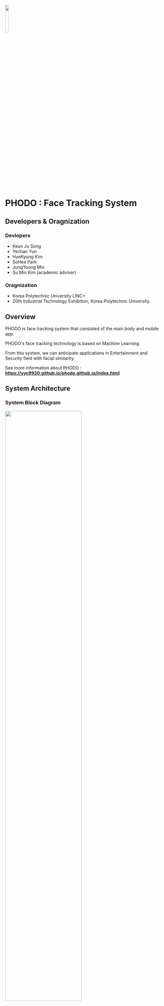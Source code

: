 <img src="https://user-images.githubusercontent.com/48046183/103460806-afff3480-4d5c-11eb-88e3-e6636b4c3b1e.PNG" width="15%">

# **PHODO : Face Tracking System**

## **Developers & Oragnization**
### **Devlopers**
* Keun Ju Song
* Yechan Yun
* HyeKyung Kim
* SoHee Park
* JungYoong Min
* Su Min Kim (academic adviser)
### **Oragnization**
* Korea Polytechnic University LINC+
* 20th Industrial Technology Exhibition, Korea Polytechnic University.

## **Overview**
PHODO is face tracking system that consisted of the main body and mobile app.

PHODO's face tracking technology is based on Machine Learning.

From this system, we can anticipate applications in Entertainment and Security field with facial similarity.

See more information about PHODO : **https://yyc9920.github.io/phodo.github.io/index.html**

## **System Architecture**

### **System Block Diagram**
<img src="https://user-images.githubusercontent.com/48046183/103452023-6982e900-4d0e-11eb-9d64-eec16f13facf.png" width="70%">

### **H/W**
* Raspberry Pi Zero W (MCU)
* Stepping Motors (2EA)
* Servo Motor
* LiPo battery
* Rechargeable 5V Lipo USB Boost - Adafruit
* Ultrasonic Sensor - HC-SR04
* Tripod 
* Camera Rail

### **Application**
#### **PHODO** 
* Supporting basic camera function
* Tracking Faces 
* Supporting Buletooth that link the main body 

### **3D Modeling**
* Design the external apperance by JungYoong Min

<p float="left">
<img src="https://user-images.githubusercontent.com/48046183/103457424-9bae3e00-4d42-11eb-89a6-bca5c761262f.png" width="40%">
<img src="https://user-images.githubusercontent.com/48046183/103457426-9e109800-4d42-11eb-99b2-22fd8b5983a1.png" width="40%">
</p>


## **Function of the System**
* **Multiple Face Tracking**: When there are more than one face on the screen, tracking the coordinates of the faces by averaging operations.
* **User's Face Customizing**: PHODO can recognize the face individually, so it can tracking just one person that user want.
* **Handsfree Capture**: PHODO have voice recognition to support the handsfree capture. Setting voice language is Korean.
* **3-Div Optimal Composition**: PHODO can take the photo automatically with optimal composition by controling face coordinates. Face position is established Left-Center-Right.

## **Result**
* PHODO main body
<img src="https://user-images.githubusercontent.com/48046183/103452046-a64ee000-4d0e-11eb-8903-77714bf11989.jpg" width="50%">

* PHODO Application
  * Main Activity
  <img src="https://user-images.githubusercontent.com/48046183/103452071-e4e49a80-4d0e-11eb-8d2f-90ec86fb5758.jpg" width="25%">
 
  * Face Recognition Activity
  <img src="https://user-images.githubusercontent.com/48046183/103452076-ee6e0280-4d0e-11eb-8693-f192eb55da96.jpg" width="25%">
  
  * Face Detection Activity
  <img src="https://user-images.githubusercontent.com/48046183/103452077-ef9f2f80-4d0e-11eb-8961-c9dfc41aa7c1.jpg" width="25%">

## **Development Environment**
* Android Studio IDE (Java)
* Raspberry Pi Terminal (Python)

## **Reference**
* Face Recognition : https://github.com/pillarpond/face-recognizer-android
* CameraView Library : https://github.com/natario1/CameraView
* Real-Time Face Detection on Android with ML Kit and CameraView : https://heartbeat.fritz.ai/building-a-real-time-face-detector-in-android-with-ml-kit-f930eb7b36d9
